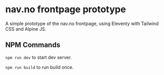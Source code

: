 # nav.no frontpage prototype

A simple prototype of the nav.no frontpage, using Eleventy with Tailwind CSS and Alpine JS.

## NPM Commands

`npm run dev` to start dev server.

`npm run build` to run build once.
